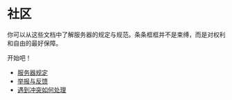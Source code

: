 # 社区

你可以从这些文档中了解服务器的规定与规范。条条框框并不是束缚，而是对权利和自由的最好保障。

开始吧！

- [服务器规定](rules.md)
- [举报与反馈](report_feedback.md)
- [遇到冲突如何处理](fight_solve.md)